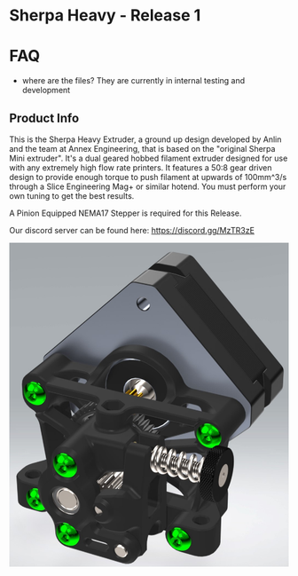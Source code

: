 # Sherpa Heavy - Release 1

# FAQ

 - where are the files? They are currently in internal testing and development

## Product Info
This is the Sherpa Heavy Extruder, a ground up design developed by Anlin and the team at Annex Engineering, that is based on the "original Sherpa Mini extruder". It's a dual geared hobbed filament extruder designed for use with any extremely high flow rate printers. It features a 50:8 gear driven design to provide enough torque to push filament at upwards of 100mm^3/s through a Slice Engineering Mag+ or similar hotend. You must perform your own tuning to get the best results.

A Pinion Equipped NEMA17 Stepper is required for this Release.

Our discord server can be found here: https://discord.gg/MzTR3zE

![Image of Sherpa Heavy](Images/sh_2.jpg?raw=true)
